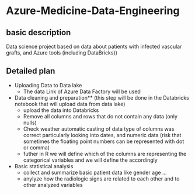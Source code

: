 # Azure-Medicine-Data-Engineering
## basic description 
Data science project based on data about patients with infected vascular grafts, and Azure tools (including DataBricks))
## Detailed plan
* Uploading Data to Data lake
  * The data Link of Azure Data Factory will be used
* Data cleaning and preparation**  (this step will be done in the Databricks notebook that will upload data from data lake)
  * upload the data into Databricks
  * Remove all columns and rows that do not contain any data (only nulls)
  * Check weather automatic casting of data type of columns was correct particularly looking into dates, and numeric data (risk that sometimes the floating point numbers can be represented with dot or comma) 
  * futher in R we will define which of the columns are representing the categorical variables and we will define the accordingly 
* Basic statistical analysis
  * collect and summarize basic patient data like gender age ...
  * anylyze how the radiologic signs are related to each other and to other analyzed variables 


